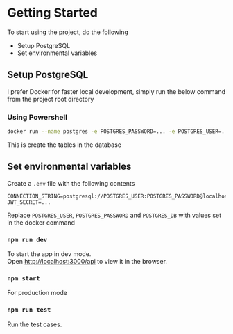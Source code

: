 # Getting Started

To start using the project, do the following

- Setup PostgreSQL
- Set environmental variables

## Setup PostgreSQL

I prefer Docker for faster local development, simply run the below command from the project root directory

### Using Powershell

```bash
docker run --name postgres -e POSTGRES_PASSWORD=... -e POSTGRES_USER=... -e POSTGRES_DB=... -v ${pwd}/docker-entrypoint-initdb.d:/docker-entrypoint-initdb.d -d -p 5432:5432 postgres
```

This is create the tables in the database

## Set environmental variables

Create a `.env` file with the following contents

```
CONNECTION_STRING=postgresql://POSTGRES_USER:POSTGRES_PASSWORD@localhost:5432/POSTGRES_DB
JWT_SECRET=...
```

Replace `POSTGRES_USER`, `POSTGRES_PASSWORD` and `POSTGRES_DB` with values set in the docker command

### `npm run dev`

To start the app in dev mode.\
Open [http://localhost:3000/api](http://localhost:3000/api) to view it in the browser.

### `npm start`

For production mode

### `npm run test`

Run the test cases.

